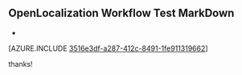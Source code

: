 ## OpenLocalization Workflow Test MarkDown
* 

[AZURE.INCLUDE [3516e3df-a287-412c-8491-1fe911319662](calleeMd1.md)]

 
thanks!